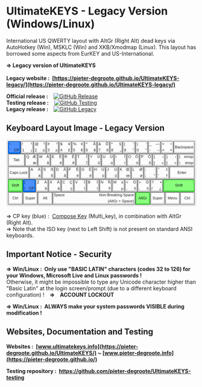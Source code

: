 # UltimateKEYS - Legacy Version (Windows/Linux)

International US QWERTY layout with AltGr (Right Alt) dead keys via AutoHotkey (Win), MSKLC (Win) and XKB/Xmodmap (Linux). This layout has borrowed some aspects from EurKEY and US-International.

**=&gt; Legacy version of UltimateKEYS**  
&nbsp;  
**Legacy website&nbsp;: &nbsp;[https://pieter-degroote.github.io/UltimateKEYS-legacy/](https://pieter-degroote.github.io/UltimateKEYS-legacy/)**

**Official release&nbsp;:**&emsp;[![GitHub Release](https://img.shields.io/github/release/pieter-degroote/UltimateKEYS.svg)](https://github.com/pieter-degroote/UltimateKEYS/releases)  
**Testing release&nbsp;:**&emsp;[![GitHub Testing](https://img.shields.io/github/release/pieter-degroote/UltimateKEYS-testing.svg?label=testing)](https://github.com/pieter-degroote/UltimateKEYS-testing/releases)  
**Legacy release&nbsp;:**&emsp;[![GitHub Legacy](https://img.shields.io/github/release/pieter-degroote/UltimateKEYS-legacy.svg?label=legacy)](https://github.com/pieter-degroote/UltimateKEYS-legacy/releases)

## Keyboard Layout Image - Legacy Version

![UltimateKEYS Legacy - Keyboard Layout Image](images/UltimateKEYS%20Legacy%20-%20Keyboard%20Layout%20Image.png)

=&gt; CP key (blue) : &nbsp;[Compose Key](https://pieter-degroote.github.io/UltimateKEYS-legacy/documentation.html#Compose_Key_Sequences) (Multi_key), in combination with AltGr (Right Alt).  
=&gt; Note that the ISO key (next to Left Shift) is not present on standard ANSI keyboards.

## Important Notice - Security

**=&gt; Win/Linux&nbsp;: &nbsp;Only use "BASIC LATIN" characters (codes 32 to 126) for your Windows, Microsoft Live and Linux passwords&nbsp;!**  
Otherwise, it might be impossible to type any Unicode character higher than "Basic Latin" at the login screen/prompt (due to a different keyboard configuration)&nbsp;!&emsp;**=&gt;&emsp;ACCOUNT LOCKOUT**

**=&gt; Win/Linux&nbsp;: &nbsp;ALWAYS make your system passwords VISIBLE during modification&nbsp;!**

## Websites, Documentation and Testing

**Websites&nbsp;: &nbsp;[www.ultimatekeys.info](https://pieter-degroote.github.io/UltimateKEYS/) ~ [www.pieter-degroote.info](https://pieter-degroote.github.io/)**

**Testing repository&nbsp;: &nbsp;https://github.com/pieter-degroote/UltimateKEYS-testing**
